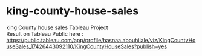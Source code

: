 # king-county-house-sales
king County house sales Tableau Project<br>
Result on Tableau Public here : 
https://public.tableau.com/app/profile/hasnaa.abouhilale/viz/KingCountyHouseSales_17426443092110/KingCountyHouseSales?publish=yes
